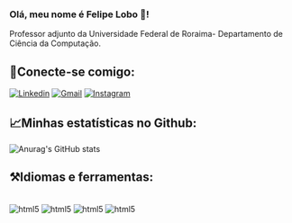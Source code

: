 
### Olá, meu nome é Felipe Lobo 👋!
Professor adjunto da Universidade Federal de Roraima- Departamento de Ciência da Computação.

## 📱Conecte-se comigo:

[![Linkedin](https://img.shields.io/badge/LinkedIn-0077B5?style=for-the-badge&logo=linkedin&logoColor=white)](linkedin.com/in/felipe-lobo-569a4521)
[![Gmail](https://img.shields.io/badge/Gmail-D14836?style=for-the-badge&logo=gmail&logoColor=white)](felipe.lobo@ufrr.br)
[![Instagram](https://img.shields.io/badge/Instagram-E4405F?style=for-the-badge&logo=instagram&logoColor=white)](https://www.instagram.com/prof_felipelobo?igsh=MTUxZ3QxaWxuMmhzNw==)

## 📈Minhas estatísticas no Github:
![Anurag's GitHub stats](https://github-readme-stats.vercel.app/api?username=felipeufrr&show_icons=true&theme=dark)

## ⚒️Idiomas e ferramentas:

<div style="display: inline_block"><br/>
    <img align="center" alt="html5" src="https://img.shields.io/badge/Linux-FCC624?style=for-the-badge&logo=linux&logoColor=black" />
    <img align="center" alt="html5" src="https://img.shields.io/badge/C-00599C?style=for-the-badge&logo=c&logoColor=white" />
    <img align="center" alt="html5" src="https://img.shields.io/badge/Java-ED8B00?style=for-the-badge&logo=openjdk&logoColor=white" />
    <img align="center" alt="html5" src="https://img.shields.io/badge/C%2B%2B-00599C?style=for-the-badge&logo=c%2B%2B&logoColor=white" />
</div>



